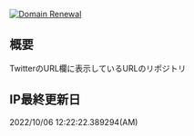 [![Domain Renewal](https://github.com/2288-256-sub/2288-256-sub.github.io/actions/workflows/main.yml/badge.svg)](https://github.com/2288-256-sub/2288-256-sub.github.io/actions/workflows/main.yml)

## 概要
TwitterのURL欄に表示しているURLのリポジトリ

## IP最終更新日
2022/10/06 12:22:22.389294(AM)